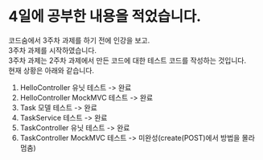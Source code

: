 # 4일에 공부한 내용을 적었습니다.
코드숨에서 3주차 과제를 하기 전에 인강을 보고.<br>
3주차 과제를 시작하였습니다.<br>
3주차 과제는 2주차 과제에서 만든 코드에 대한 테스트 코드를 작성하는 것입니다.<br>
현재 상황은 아래와 같습니다.<br>
1. HelloController 유닛 테스트 -> 완료
2. HelloController MockMVC 테스트 -> 완료
3. Task 모델 테스트 -> 완료
4. TaskService 테스트 -> 완료
5. TaskController 유닛 테스트 -> 완료
6. TaskController MockMVC 테스트 -> 미완성(create(POST)에서 방법을 몰라 멈춤)
